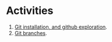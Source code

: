 # Activities

1. [Git installation, and github exploration](./activity_1_installation_exploration.md).
5. [Git branches](./activity_5_branches.md).